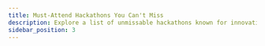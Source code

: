 ```yaml
---
title: Must-Attend Hackathons You Can't Miss
description: Explore a list of unmissable hackathons known for innovation, learning, and incredible networking opportunities.
sidebar_position: 3
---
```

